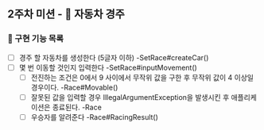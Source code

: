 ## 2주차 미션 - 🚙 자동차 경주
### 🐣 구현 기능 목록
- [ ] 경주 할 자동차를 생성한다 (5글자 이하) -SetRace#createCar()
- [ ] 몇 번 이동할 것인지 입력한다 -SetRace#inputMovement()
  - [ ] 전진하는 조건은 0에서 9 사이에서 무작위 값을 구한 후 무작위 값이 4 이상일 경우이다. -Race#Movable()
  - [ ] 잘못된 값을 입력할 경우 IllegalArgumentException을 발생시킨 후 애플리케이션은 종료된다. -Race
  - [ ] 우승자를 알려준다 -Race#RacingResult()